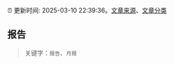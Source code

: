 :alarm_clock: 更新时间: 2025-03-10 22:39:36。[文章来源](/README.md)、[文章分类](/TAGS.md)

## 报告


> 关键字：`报告`、`月报`



